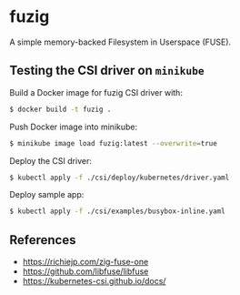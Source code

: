 # fuzig
A simple memory-backed Filesystem in Userspace (FUSE).

## Testing the CSI driver on `minikube`
Build a Docker image for fuzig CSI driver with:
```bash
$ docker build -t fuzig .
```

Push Docker image into minikube:
```bash
$ minikube image load fuzig:latest --overwrite=true
```

Deploy the CSI driver:
```bash
$ kubectl apply -f ./csi/deploy/kubernetes/driver.yaml
```

Deploy sample app:
```bash
$ kubectl apply -f ./csi/examples/busybox-inline.yaml
```

## References
- https://richiejp.com/zig-fuse-one
- https://github.com/libfuse/libfuse
- https://kubernetes-csi.github.io/docs/
